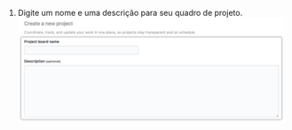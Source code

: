 1. Digite um nome e uma descrição para seu quadro de projeto. ![Campos para o nome e descrição do projeto e botão Criar projeto](/assets/images/help/projects/name-description-create-button.png)
